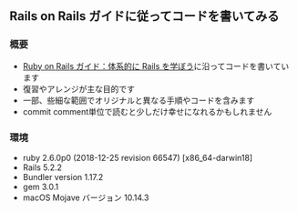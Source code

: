 ## Rails on Rails ガイドに従ってコードを書いてみる

### 概要

- [Ruby on Rails ガイド：体系的に Rails を学ぼう](https://railsguides.jp/)に沿ってコードを書いています
- 復習やアレンジが主な目的です
- 一部、些細な範囲でオリジナルと異なる手順やコードを含みます
- commit comment単位で読むと少しだけ幸せになれるかもしれません

### 環境

- ruby 2.6.0p0 (2018-12-25 revision 66547) [x86_64-darwin18]
- Rails 5.2.2
- Bundler version 1.17.2
- gem 3.0.1
- macOS Mojave バージョン 10.14.3

